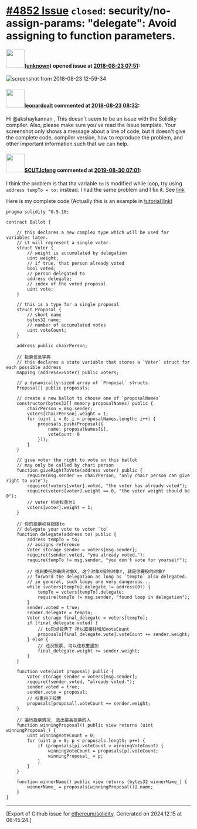 # [\#4852 Issue](https://github.com/ethereum/solidity/issues/4852) `closed`: security/no-assign-params: "delegate": Avoid assigning to function parameters.

#### <img src="(unknown)" width="50">[(unknown)]((unknown)) opened issue at [2018-08-23 07:51](https://github.com/ethereum/solidity/issues/4852):


![screenshot from 2018-08-23 12-59-34](https://user-images.githubusercontent.com/8675268/44512134-390af900-a6d7-11e8-938c-c88c581c1f96.png)


#### <img src="https://avatars.githubusercontent.com/u/504195?u=ce2facd14af9fd474ebff49f0d44891f56f7500f&v=4" width="50">[leonardoalt](https://github.com/leonardoalt) commented at [2018-08-23 08:32](https://github.com/ethereum/solidity/issues/4852#issuecomment-415336430):

Hi @akshaykannan ,
This doesn't seem to be an issue with the Solidity compiler.
Also, please make sure you've read the Issue template. Your screenshot only shows a message about a line of code, but it doesn't give the complete code, compiler version, how to reproduce the problem, and other important information such that we can help.

#### <img src="https://avatars.githubusercontent.com/u/14869384?u=bff5e511fb5cf5e8859a8ac8e0472b84a8ed14e6&v=4" width="50">[SCUTJcfeng](https://github.com/SCUTJcfeng) commented at [2019-08-30 07:01](https://github.com/ethereum/solidity/issues/4852#issuecomment-526484477):

I think the problem is that tha variable `to` is modified while loop, try using `address tempTo = to;` instead. I had the same problem and I fix it.
See [link](https://ethereum.stackexchange.com/questions/59128/error-security-no-assign-param-avoid-assigning-to-function-parameters)

Here is my complete code (Actually this is an example in [tutorial link](https://solidity.readthedocs.io/en/v0.5.11/solidity-by-example.html))
```solidity
pragma solidity ^0.5.10;

contract Ballot {

    // this declares a new complex type which will be used for variables later.
    // it will represent a single voter.
    struct Voter {
        // weight is accumulated by delegation
        uint weight;
        // if true, that person already voted
        bool voted;
        // person delegated to
        address delegate;
        // index of the voted proposal
        uint vote;
    }

    // this is a type for a single proposal
    struct Proposal {
        // short name
        bytes32 name;
        // number of accumulated votes
        uint voteCount;
    }

    address public chairPerson;

    // 投票信息字典
    // this declares a state variable that stores a `Voter` struct for each possible address
    mapping (address=>Voter) public voters;

    // a dynamically-sized array of `Proposal` structs.
    Proposal[] public proposals;

    // create a new ballot to choose one of `proposalNames`
    constructor(bytes32[] memory proposalNames) public {
        chairPerson = msg.sender;
        voters[chairPerson].weight = 1;
        for (uint i = 0; i < proposalNames.length; i++) {
            proposals.push(Proposal({
                name: proposalNames[i],
                voteCount: 0
            }));
        }
    }

    // give voter the right to vote on this ballot
    // may only be called by chari person
    function giveRightToVote(address voter) public {
        require(msg.sender == chairPerson, "only chair person can give right to vote");
        require(!voters[voter].voted, "the voter has already voted");
        require(voters[voter].weight == 0, "the voter weight should be 0");
        // voter 初始权重为1
        voters[voter].weight = 1;
    }

    // 你的投票权将跟随to
    // delegate your vote to voter `to`
    function delegate(address to) public {
        address tempTo = to;
        // assigns reference
        Voter storage sender = voters[msg.sender];
        require(!sender.voted, "you already voted.");
        require(tempTo != msg.sender, "you don't vote for yourself");

        // 找到委托的最终对象X, 这个对象X投的对象Y, 就是你要投的对象Y
        // forward the delegation as long as `tempTo` also delegated.
        // in general, such loops are very dangerous...
        while (voters[tempTo].delegate != address(0)) {
            tempTo = voters[tempTo].delegate;
            require(tempTo != msg.sender, "found loop in delegation");
        }
        sender.voted = true;
        sender.delegate = tempTo;
        Voter storage final_delegate = voters[tempTo];
        if (final_delegate.voted) {
            // to已经投票了 所以直接往增加voteCount
            proposals[final_delegate.vote].voteCount += sender.weight;
        } else {
            // 还没投票, 可以往权重里加
            final_delegate.weight += sender.weight;
        }
    }

    function vote(uint proposal) public {
        Voter storage sender = voters[msg.sender];
        require(!sender.voted, "already voted.");
        sender.voted = true;
        sender.vote = proposal;
        // 权重用于投票
        proposals[proposal].voteCount += sender.weight;
    }

    // 遍历投票情况, 选出最高投票的人
    function winningProposal() public view returns (uint winningProposal_) {
        uint winningVoteCount = 0;
        for (uint p = 0; p < proposals.length; p++) {
            if (proposals[p].voteCount > winningVoteCount) {
                winningVoteCount = proposals[p].voteCount;
                winningProposal_ = p;
            }
        }
    }

    function winnerName() public view returns (bytes32 winnerName_) {
        winnerName_ = proposals[winningProposal()].name;
    }
}
```


-------------------------------------------------------------------------------



[Export of Github issue for [ethereum/solidity](https://github.com/ethereum/solidity). Generated on 2024.12.15 at 06:45:24.]
